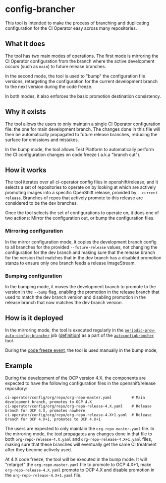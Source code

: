 # config-brancher

This tool is intended to make the process of branching and duplicating configuration for the CI Operator easy across
many repositories.

## What it does

The tool has two main modes of operations. The first mode is mirroring the CI Operator configuration from the branch
where the active development occurs (such as `main`) to future release branches.

In the second mode, the tool is used to "bump" the configuration file versions, retargeting the configuration for
the current development branch to the next version during the code freeze.

In both modes, it also enforces the basic promotion destination consistency.

## Why it exists

The tool allows the users to only maintain a single CI Operator configuration file: the one for main development branch.
The changes done in this file will then be automatically propagated to future release branches, reducing the surface for
omissions and mistakes.

In the bump mode, the tool allows Test Platform to automatically perform the CI configuration changes on code freeze (
a.k.a "branch cut").

## How it works

The tool iterates over all ci-operator config files in openshift/release, and it selects a set of repositories to
operate on by looking at which are actively promoting images into a specific OpenShift release, provided
by `--current-release`. Branches of repos that actively promote to this release are considered to be the dev branches.

Once the tool selects the set of configurations to operate on, it does one of two actions: Mirror the configuration out,
or bump the configuration files.

### Mirroring configuration

In the mirror configuration mode, it copies the development branch config to all branches for the provided
`--future-release` values, not changing the configuration for the dev branch and making sure that the release branch for
the version that matches that in the dev branch has a disabled promotion stanza to ensure only one branch feeds a
release ImageStream.

### Bumping configuration

In the bumping mode, it moves the development branch to promote to the version in the `--bump` flag, enabling the
promotion in the release branch that used to match the dev branch version and disabling promotion in the release branch
that now matches the dev branch version.

## How is it deployed

In the mirroring mode, the tool is executed regularly in
the [`periodic-prow-auto-config-brancher`](https://prow.ci.openshift.org/?job=periodic-prow-auto-config-brancher)
job ([definition](https://github.com/openshift/release/blob/b499e5ffbe38d07f43587b9100d774cb338a7127/ci-operator/jobs/infra-periodics.yaml#L877-L924))
as a part of the [`autoconfigbrancher`](../autoconfigbrancher) tool.

During the [code freeze event](https://docs.google.com/document/d/19kxmzXFnXrbLChZXBfxy68mCYg06j3qT93VF23wepog/edit#heading=h.gc58v1ksasfp), the tool is used manually in the bump mode,

## Example

During the development of the OCP version 4.X, the components are expected to have the following configuration files in
the openshift/release repository:

```
ci-operator/config/org/repo/org-repo-master.yaml         # Main development branch, promotes to OCP 4.X
ci-operator/config/org/repo/org-repo-release-4.X.yaml    # Release branch for OCP 4.X, promotes nowhere
ci-operator/config/org/repo/org-repo-release-4.X+1.yaml  # Release branch for OCP 4.X+1, promotes to OCP 4.X+1
```

The users are expected to only maintain the `org-repo-master.yaml` file. In the mirroring mode, the tool propagates
any changes done in that file to both `org-repo-release-4.X.yaml` and `org-repo-release-4.X+1.yaml` files, making sure
that these branches will eventually get the same CI treatment after they become actively used.

At 4.X code freeze, the tool will be executed in the bump mode. It will "retarget" the `org-repo-master.yaml` file to
promote to OCP 4.X+1, make `org-repo-release-4.X.yaml` promote to OCP 4.X and disable promotion in
the `org-repo-release-4.X+1.yaml` file.

